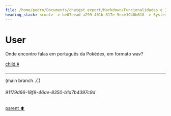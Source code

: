 ```yaml
---
file: /home/pedro/Documents/chatgpt_export/Markdown/Funcionalidades e Identificação da Pokédex.md
heading_stack: <root> -> be07eead-a299-401b-817e-5ece1948b618 -> System -> 3af9a3e3-5be0-40dc-aaeb-a24a754271bf -> System -> aaa28490-55a2-4fc0-8826-683366892eb2 -> User -> bd43909a-f565-4e70-b778-e96174dd6982 -> Assistant -> Funcionalidades: -> Mecanismo de Identificação: -> aaa2c298-f4e9-4ac3-a04e-44c2f320cc9a -> User -> 090efd9a-f2b6-4db4-a1f7-1e74dc2d72ba -> Assistant -> aaa2f00e-ad4c-4076-a723-4c7561d4108c -> User
---
```

# User

Onde encontro falas em português da Pokédex, em formato wav?

[child ⬇️](#91179d66-18f9-46ae-8350-b1d7b4397c9d)

---

(main branch ⎇)
###### 91179d66-18f9-46ae-8350-b1d7b4397c9d
[parent ⬆️](#aaa2f00e-ad4c-4076-a723-4c7561d4108c)
